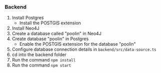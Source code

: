 ### Backend

1. Install Postgres
    * Install the POSTGIS extension
2. Install Neo4J
3. Create a database called "poolin" in Neo4J
4. Create database "poolin" in Postgres
    * Enable the POSTGIS extension for the database "poolin"
5. Configure database connection details in `backend/src/data-source.ts`
6. cd into the backend folder
7. Run the command `npm install`
8. Run the command `npm start`
